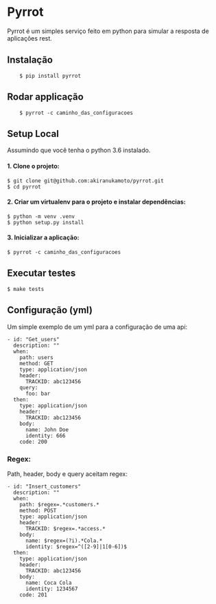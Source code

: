 # Pyrrot

Pyrrot é um simples serviço feito em python para simular a resposta de aplicações rest.

## Instalação
```
    $ pip install pyrrot   
```

## Rodar applicação
```    
    $ pyrrot -c caminho_das_configuracoes
```

## Setup Local

Assumindo que você tenha o python 3.6 instalado.

#### 1. Clone o projeto:

    $ git clone git@github.com:akiranukamoto/pyrrot.git
    $ cd pyrrot

#### 2. Criar um virtualenv para o projeto e instalar dependências:

    $ python -m venv .venv
    $ python setup.py install

#### 3. Inicializar a aplicação:

    $ pyrrot -c caminho_das_configuracoes

## Executar testes

    $ make tests

## Configuração (yml)

Um simple exemplo de um yml para a configuração de uma api:

```
- id: "Get_users"
  description: ""
  when:
    path: users
    method: GET
    type: application/json
    header:
      TRACKID: abc123456
    query:
      foo: bar
  then:
    type: application/json
    header:
      TRACKID: abc123456
    body:
      name: John Doe
      identity: 666
    code: 200
```

### Regex:
Path, header, body e query aceitam regex:

```
- id: "Insert_customers"
  description: ""
  when:
    path: $regex=.*customers.*
    method: POST
    type: application/json
    header:
      TRACKID: $regex=.*access.*
    body:
      name: $regex=(?i).*Cola.*
      identity: $regex=^([2-9]|1[0-6])$
  then:
    type: application/json
    header:
      TRACKID: abc123456
    body:
      name: Coca Cola
      identity: 1234567
    code: 201
```